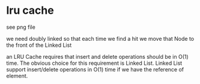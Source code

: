 # lru cache

see png file

we need doubly linked so that each time we find a hit we move that Node to the front of the Linked List

 an LRU Cache requires that insert and delete operations should be in O(1) time.
  The obvious choice for this requirement is Linked List. Linked List support insert/delete operations
  in O(1) time if we have the reference of element.


